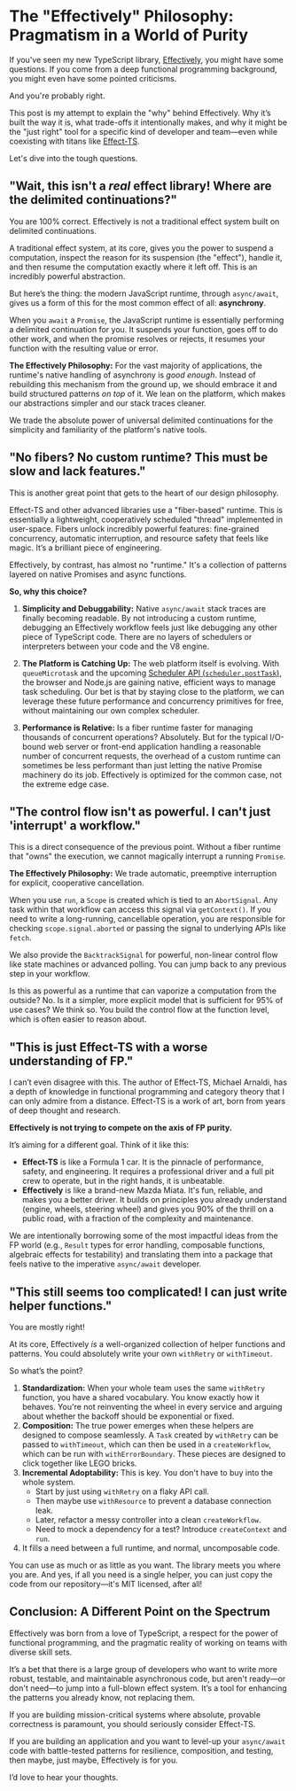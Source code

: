 # The "Effectively" Philosophy: Pragmatism in a World of Purity

If you've seen my new TypeScript library, [Effectively](https://github.com/doeixd/effectively), you might have some questions. If you come from a deep functional programming background, you might even have some pointed criticisms.

And you're probably right.

This post is my attempt to explain the "why" behind Effectively. Why it’s built the way it is, what trade-offs it intentionally makes, and why it might be the "just right" tool for a specific kind of developer and team—even while coexisting with titans like [Effect-TS](https://effect.website/).

Let's dive into the tough questions.

## "Wait, this isn't a *real* effect library! Where are the delimited continuations?"

You are 100% correct. Effectively is not a traditional effect system built on delimited continuations.

A traditional effect system, at its core, gives you the power to suspend a computation, inspect the reason for its suspension (the "effect"), handle it, and then resume the computation exactly where it left off. This is an incredibly powerful abstraction.

But here’s the thing: the modern JavaScript runtime, through `async/await`, gives us a form of this for the most common effect of all: **asynchrony**.

When you `await` a `Promise`, the JavaScript runtime is essentially performing a delimited continuation for you. It suspends your function, goes off to do other work, and when the promise resolves or rejects, it resumes your function with the resulting value or error.

**The Effectively Philosophy:** For the vast majority of applications, the runtime's native handling of asynchrony is *good enough*. Instead of rebuilding this mechanism from the ground up, we should embrace it and build structured patterns *on top* of it. We lean on the platform, which makes our abstractions simpler and our stack traces cleaner.

We trade the absolute power of universal delimited continuations for the simplicity and familiarity of the platform's native tools.

## "No fibers? No custom runtime? This must be slow and lack features."

This is another great point that gets to the heart of our design philosophy.

Effect-TS and other advanced libraries use a "fiber-based" runtime. This is essentially a lightweight, cooperatively scheduled "thread" implemented in user-space. Fibers unlock incredibly powerful features: fine-grained concurrency, automatic interruption, and resource safety that feels like magic. It’s a brilliant piece of engineering.

Effectively, by contrast, has almost no "runtime." It's a collection of patterns layered on native Promises and async functions.

**So, why this choice?**

1.  **Simplicity and Debuggability:** Native `async/await` stack traces are finally becoming readable. By not introducing a custom runtime, debugging an Effectively workflow feels just like debugging any other piece of TypeScript code. There are no layers of schedulers or interpreters between your code and the V8 engine.

2.  **The Platform is Catching Up:** The web platform itself is evolving. With `queueMicrotask` and the upcoming [Scheduler API (`scheduler.postTask`)](https://developer.chrome.com/blog/introducing-scheduler-post-task/), the browser and Node.js are gaining native, efficient ways to manage task scheduling. Our bet is that by staying close to the platform, we can leverage these future performance and concurrency primitives for free, without maintaining our own complex scheduler.

3.  **Performance is Relative:** Is a fiber runtime faster for managing thousands of concurrent operations? Absolutely. But for the typical I/O-bound web server or front-end application handling a reasonable number of concurrent requests, the overhead of a custom runtime can sometimes be less performant than just letting the native Promise machinery do its job. Effectively is optimized for the common case, not the extreme edge case.

## "The control flow isn't as powerful. I can't just 'interrupt' a workflow."

This is a direct consequence of the previous point. Without a fiber runtime that "owns" the execution, we cannot magically interrupt a running `Promise`.

**The Effectively Philosophy:** We trade automatic, preemptive interruption for explicit, cooperative cancellation.

When you use `run`, a `Scope` is created which is tied to an `AbortSignal`. Any task within that workflow can access this signal via `getContext()`. If you need to write a long-running, cancellable operation, you are responsible for checking `scope.signal.aborted` or passing the signal to underlying APIs like `fetch`.

We also provide the `BacktrackSignal` for powerful, non-linear control flow like state machines or advanced polling. You can jump back to any previous step in your workflow.

Is this as powerful as a runtime that can vaporize a computation from the outside? No. Is it a simpler, more explicit model that is sufficient for 95% of use cases? We think so. You build the control flow at the function level, which is often easier to reason about.

## "This is just Effect-TS with a worse understanding of FP."

I can’t even disagree with this. The author of Effect-TS, Michael Arnaldi, has a depth of knowledge in functional programming and category theory that I can only admire from a distance. Effect-TS is a work of art, born from years of deep thought and research.

**Effectively is not trying to compete on the axis of FP purity.**

It’s aiming for a different goal. Think of it like this:

*   **Effect-TS** is like a Formula 1 car. It is the pinnacle of performance, safety, and engineering. It requires a professional driver and a full pit crew to operate, but in the right hands, it is unbeatable.
*   **Effectively** is like a brand-new Mazda Miata. It's fun, reliable, and makes you a better driver. It builds on principles you already understand (engine, wheels, steering wheel) and gives you 90% of the thrill on a public road, with a fraction of the complexity and maintenance.

We are intentionally borrowing some of the most impactful ideas from the FP world (e.g., `Result` types for error handling, composable functions, algebraic effects for testability) and translating them into a package that feels native to the imperative `async/await` developer.

## "This still seems too complicated! I can just write helper functions."

You are mostly right!

At its core, Effectively *is* a well-organized collection of helper functions and patterns. You could absolutely write your own `withRetry` or `withTimeout`.

So what’s the point?

1.  **Standardization:** When your whole team uses the same `withRetry` function, you have a shared vocabulary. You know exactly how it behaves. You're not reinventing the wheel in every service and arguing about whether the backoff should be exponential or fixed.
2.  **Composition:** The true power emerges when these helpers are designed to compose seamlessly. A `Task` created by `withRetry` can be passed to `withTimeout`, which can then be used in a `createWorkflow`, which can be run with `withErrorBoundary`. These pieces are designed to click together like LEGO bricks.
3.  **Incremental Adoptability:** This is key. You don't have to buy into the whole system.
    *   Start by just using `withRetry` on a flaky API call.
    *   Then maybe use `withResource` to prevent a database connection leak.
    *   Later, refactor a messy controller into a clean `createWorkflow`.
    *   Need to mock a dependency for a test? Introduce `createContext` and `run`.
4. It fills a need between a full runtime, and normal, uncomposable code.   

You can use as much or as little as you want. The library meets you where you are. And yes, if all you need is a single helper, you can just copy the code from our repository—it's MIT licensed, after all!

## Conclusion: A Different Point on the Spectrum

Effectively was born from a love of TypeScript, a respect for the power of functional programming, and the pragmatic reality of working on teams with diverse skill sets.

It’s a bet that there is a large group of developers who want to write more robust, testable, and maintainable asynchronous code, but aren't ready—or don't need—to jump into a full-blown effect system. It’s a tool for enhancing the patterns you already know, not replacing them.

If you are building mission-critical systems where absolute, provable correctness is paramount, you should seriously consider Effect-TS.

If you are building an application and you want to level-up your `async/await` code with battle-tested patterns for resilience, composition, and testing, then maybe, just maybe, Effectively is for you.

I’d love to hear your thoughts.
